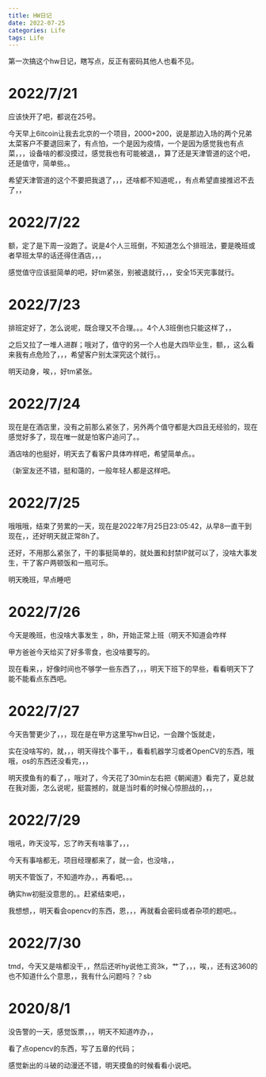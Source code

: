 ```yaml
---
title: HW日记
date: 2022-07-25
categories: Life
tags: Life
---
```




第一次搞这个hw日记，瞎写点，反正有密码其他人也看不见。

# 2022/7/21

应该快开了吧，都说在25号。

今天早上6itcoin让我去北京的一个项目，2000+200，说是那边入场的两个兄弟太菜客户不要退回来了，有点怕，一个是因为疫情，一个是因为感觉我也有点菜，，，设备啥的都没摸过，感觉我也有可能被退，，算了还是天津管道的这个吧，还是值守，简单些。。

希望天津管道的这个不要把我退了，，，还啥都不知道呢，，有点希望直接推迟不去了，，

# 2022/7/22

额，定了是下周一没跑了。说是4个人三班倒，不知道怎么个排班法，要是晚班或者早班太早的话还得住酒店，，，

感觉值守应该挺简单的吧，好tm紧张，别被退就行，，，安全15天完事就行。

# 2022/7/23

排班定好了，怎么说呢，既合理又不合理。。。4个人3班倒也只能这样了，，

之后又拉了一堆人进群；哦对了，值守的另一个人也是大四毕业生，额，，这么看来我有点危险了，，，希望客户别太深究这个就行。。

明天动身，唉，，好tm紧张。

# 2022/7/24

现在是在酒店里，没有之前那么紧张了，另外两个值守都是大四且无经验的，现在感觉好多了，现在唯一就是怕客户追问了。。

酒店啥的也挺好，明天去了看客户具体咋样吧，希望简单点。。

（新室友还不错，挺和蔼的，一般年轻人都是这样吧。



# 2022/7/25

哦哦哦，结束了劳累的一天，现在是2022年7月25日23:05:42，从早8一直干到现在，，还好明天就正常8h了。

还好，不用那么紧张了，干的事挺简单的，就处置和封禁IP就可以了，没啥大事发生，干了客户两顿饭和一瓶可乐。

明天晚班，早点睡吧



# 2022/7/26

今天是晚班，也没啥大事发生 ，8h，开始正常上班（明天不知道会咋样

甲方爸爸今天给买了好多零食，也没啥要写的。

现在看来，，好像时间也不够学一些东西了，，，明天下班下的早些，看看明天下了能不能看点东西吧。



# 2022/7/27

今天告警更少了，，，现在是在甲方这里写hw日记，一会蹭个饭就走，

实在没啥写的，就，，，明天得找个事干，，看看机器学习或者OpenCV的东西，哦哦，os的东西还没看完，，，

明天摸鱼有的看了，，哦对了，今天花了30min左右把《朝闻道》看完了，夏总就在我对面，怎么说呢，挺震撼的，就是当时看的时候心惊胆战的，，，

# 2022/7/29

哦吼，昨天没写，忘了昨天有啥事了，，，

今天有事啥都无，项目经理都来了，就一会，也没啥，，

明天不管饭了，不知道咋办，，再看吧。。。

确实hw初挺没意思的。。赶紧结束吧，，

我想想，，明天看会opencv的东西，恩，，，再就看会密码或者杂项的题吧。。



# 2022/7/30

tmd，今天又是啥都没干，，然后还听hy说他工资3k，艹了，，，唉，，还有这360的也不知道什么个意思，，我有什么问题吗？？sb



# 2020/8/1

没告警的一天，感觉饭票，，，明天不知道咋办，，

看了点opencv的东西，写了五章的代码；

感觉新出的斗破的动漫还不错，明天摸鱼的时候看看小说吧。


